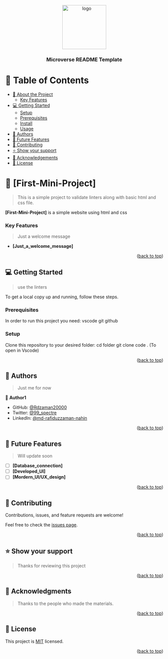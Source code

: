 <a name="readme-top"></a>



<div align="center">
  <!-- You are encouraged to replace this logo with your own! Otherwise you can also remove it. -->
  <img src="murple_logo.png" alt="logo" width="140"  height="auto" />
  <br/>

  <h3><b>Microverse README Template</b></h3>

</div>

<!-- TABLE OF CONTENTS -->

# 📗 Table of Contents

- [📖 About the Project](#about-project)
    - [Key Features](#key-features)
- [💻 Getting Started](#getting-started)
  - [Setup](#setup)
  - [Prerequisites](#prerequisites)
  - [Install](#install)
  - [Usage](#usage)
- [👥 Authors](#authors)
- [🔭 Future Features](#future-features)
- [🤝 Contributing](#contributing)
- [⭐️ Show your support](#support)
- [🙏 Acknowledgements](#acknowledgements)
- [📝 License](#license)

<!-- PROJECT DESCRIPTION -->

# 📖 [First-Mini-Project] <a name="about-project"></a>

> This is a simple project to validate linters along with basic html and css file.

**[First-Mini-Project]** is a simple website using html and css


<!-- Features -->

### Key Features <a name="key-features"></a>

>Just a welcome message

- **[Just_a_welcome_message]**


<p align="right">(<a href="#readme-top">back to top</a>)</p>


<!-- GETTING STARTED -->

## 💻 Getting Started <a name="getting-started"></a>

> use the linters

To get a local copy up and running, follow these steps.

### Prerequisites

In order to run this project you need:
vscode
git 
github

### Setup

Clone this repository to your desired folder:
cd folder
git clone <Project First-mini-Project>
code . (To open in Vscode)

<p align="right">(<a href="#readme-top">back to top</a>)</p>

<!-- AUTHORS -->

## 👥 Authors <a name="authors"></a>

> Just me for now

👤 **Author1**

- GitHub: [@Rdzaman20000](https://github.com/Rdzaman20000)
- Twitter: [@99_spectre](https://twitter.com/99_spectre)
- LinkedIn: [@md-rafiduzzaman-nahin](https://www.linkedin.com/in/md-rafiduzzaman-nahin-7431ab1b4/)

<p align="right">(<a href="#readme-top">back to top</a>)</p>

<!-- FUTURE FEATURES -->

## 🔭 Future Features <a name="future-features"></a>

> Will update soon

- [ ] **[Database_connection]**
- [ ] **[Developed_UI]**
- [ ] **[Mordern_UI/UX_design]**

<p align="right">(<a href="#readme-top">back to top</a>)</p>

<!-- CONTRIBUTING -->

## 🤝 Contributing <a name="contributing"></a>

Contributions, issues, and feature requests are welcome!

Feel free to check the [issues page](../../issues/).

<p align="right">(<a href="#readme-top">back to top</a>)</p>

<!-- SUPPORT -->

## ⭐️ Show your support <a name="support"></a>

> Thanks for reviewing this project

<p align="right">(<a href="#readme-top">back to top</a>)</p>

<!-- ACKNOWLEDGEMENTS -->

## 🙏 Acknowledgments <a name="acknowledgements"></a>

> Thanks to the people who made the materials.



<p align="right">(<a href="#readme-top">back to top</a>)</p>


<!-- LICENSE -->

## 📝 License <a name="license"></a>

This project is [MIT](./MIT.md) licensed.


<p align="right">(<a href="#readme-top">back to top</a>)</p>